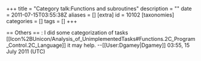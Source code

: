 +++
title = "Category talk:Functions and subroutines"
description = ""
date = 2011-07-15T03:55:38Z
aliases = []
[extra]
id = 10102
[taxonomies]
categories = []
tags = []
+++

== Others ==
: I did some categorization of tasks [[Icon%2BUnicon/Analysis_of_UnimplementedTasks#Functions.2C_Program_Control.2C_Language]] it may help.  --[[User:Dgamey|Dgamey]] 03:55, 15 July 2011 (UTC)
